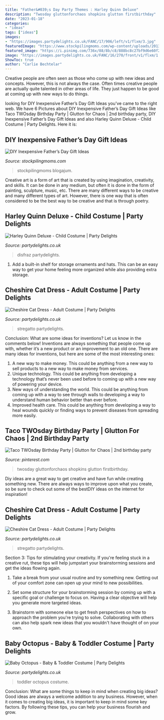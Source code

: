 ```yaml
---
title: "Father&#039;s Day Party Themes : Harley Quinn Deluxe"
description: "Twosday gluttonforchaos shopkins glutton firstbirthday"
date: "2023-01-18"
categories:
- "ideas"
tags: ["ideas"]
images:
- "https://images.partydelights.co.uk/FANC/17/906/left/v1/flxm/3.jpg"
featuredImage: "https://www.stockpilingmoms.com/wp-content/uploads/2013/06/Fathers-Day-Gift-2.jpg"
featured_image: "https://i.pinimg.com/736x/88/8b/c8/888bc8c27bf9d6e60f282386e593dc58.jpg"
image: "https://images.partydelights.co.uk/FANC/16/270/front/v1/flxm/1.jpg"
ShowToc: true
author: "Carlie Bechtelar"
---
```



Creative people are often seen as those who come up with new ideas and concepts. However, this is not always the case. Often times creative people are actually quite talented in other areas of life. They just happen to be good at coming up with new ways to do things.

	

		
looking for DIY Inexpensive Father’s Day Gift Ideas you've came to the right web. We have 6 Pictures about DIY Inexpensive Father’s Day Gift Ideas like Taco TWOsday Birthday Party | Glutton for Chaos | 2nd birthday party, DIY Inexpensive Father’s Day Gift Ideas and also Harley Quinn Deluxe - Child Costume | Party Delights. Here it is:
		
    
## DIY Inexpensive Father’s Day Gift Ideas

<img loading=lazy src="https://www.stockpilingmoms.com/wp-content/uploads/2013/06/Fathers-Day-Gift-2.jpg" onerror="this.onerror=null;this.src='https://tse2.mm.bing.net/th?id=OIP.T1ZmV3w0ZBOdZR7AHEYOEgHaJ4&amp;pid=15.1';" alt="DIY Inexpensive Father’s Day Gift Ideas">

_Source: stockpilingmoms.com_

>stockpilingmoms blogajum. 

	

Creative art is a form of art that is created by using imagination, creativity, and skills. It can be done in any medium, but often it is done in the form of painting, sculpture, music, etc. There are many different ways to be creative and many different types of art. However, there is one way that is often considered to be the best way to be creative and that is through poetry.

    
## Harley Quinn Deluxe - Child Costume | Party Delights

<img loading=lazy src="https://images.partydelights.co.uk/FANC/13/132/left/v1/flxm/4.jpg" onerror="this.onerror=null;this.src='https://tse3.mm.bing.net/th?id=OIP.242Z46mHYdq4D8xwZ6AFLQHaJ4&amp;pid=15.1';" alt="Harley Quinn Deluxe - Child Costume | Party Delights">

_Source: partydelights.co.uk_

>disfraz partydelights. 

	

1. Add a built-in shelf for storage ornaments and hats. This can be an easy way to get your home feeling more organized while also providing extra storage.

    
## Cheshire Cat Dress - Adult Costume | Party Delights

<img loading=lazy src="https://images.partydelights.co.uk/FANC/17/906/left/v1/flxm/3.jpg" onerror="this.onerror=null;this.src='https://tse4.mm.bing.net/th?id=OIP.6m9H28MFMYP3qA-Osg2dUAHaJ3&amp;pid=15.1';" alt="Cheshire Cat Dress - Adult Costume | Party Delights">

_Source: partydelights.co.uk_

>stregatto partydelights. 

	

Conclusion: What are some ideas for inventions? Let us know in the comments below!
Inventions are always something that people come up with, whether it’s a new product or an improvement to an old one. There are many ideas for inventions, but here are some of the most interesting ones:
1. A new way to make money. This could be anything from a new way to sell products to a new way to make money from services.
2. Unique technology. This could be anything from developing a technology that’s never been used before to coming up with a new way of powering your device.
3. New ways of understanding the world. This could be anything from coming up with a way to see through walls to developing a way to understand human behavior better than ever before. 
4. Improved health care. This could be anything from developing a way to heal wounds quickly or finding ways to prevent diseases from spreading more easily.

    
## Taco TWOsday Birthday Party | Glutton For Chaos | 2nd Birthday Party

<img loading=lazy src="https://i.pinimg.com/736x/88/8b/c8/888bc8c27bf9d6e60f282386e593dc58.jpg" onerror="this.onerror=null;this.src='https://tse2.mm.bing.net/th?id=OIP.LcUdKqW0GTrrx0hE_a0S-QHaLH&amp;pid=15.1';" alt="Taco TWOsday Birthday Party | Glutton for Chaos | 2nd birthday party">

_Source: pinterest.com_

>twosday gluttonforchaos shopkins glutton firstbirthday. 

	

Diy ideas are a great way to get creative and have fun while creating something new. There are always ways to improve upon what you create, so be sure to check out some of the bestDIY ideas on the internet for inspiration!

    
## Cheshire Cat Dress - Adult Costume | Party Delights

<img loading=lazy src="https://images.partydelights.co.uk/FANC/17/906/left/v1/flxm/4.jpg" onerror="this.onerror=null;this.src='https://tse3.mm.bing.net/th?id=OIP.PZRZzywkw0Sd7dBeOEtVeAHaJ4&amp;pid=15.1';" alt="Cheshire Cat Dress - Adult Costume | Party Delights">

_Source: partydelights.co.uk_

>stregatto partydelights. 

	

Section 3: Tips for stimulating your creativity.
If you're feeling stuck in a creative rut, these tips will help jumpstart your brainstorming sessions and get the ideas flowing again.
1. Take a break from your usual routine and try something new. Getting out of your comfort zone can open up your mind to new possibilities.

2. Set some structure for your brainstorming session by coming up with a specific goal or challenge to focus on. Having a clear objective will help you generate more targeted ideas.

3. Brainstorm with someone else to get fresh perspectives on how to approach the problem you're trying to solve. Collaborating with others can also help spark new ideas that you wouldn't have thought of on your own.

    
## Baby Octopus - Baby &amp; Toddler Costume | Party Delights

<img loading=lazy src="https://images.partydelights.co.uk/FANC/16/270/front/v1/flxm/1.jpg" onerror="this.onerror=null;this.src='https://tse4.mm.bing.net/th?id=OIP.lT2jPMyuO4IeH2NVQ3zpDgAAAA&amp;pid=15.1';" alt="Baby Octopus - Baby &amp; Toddler Costume | Party Delights">

_Source: partydelights.co.uk_

>toddler octopus costume. 

	

Conclusion: What are some things to keep in mind when creating big ideas?
Good ideas are always a welcome addition to any business. However, when it comes to creating big ideas, it is important to keep in mind some key factors. By following these tips, you can help your business flourish and grow.

